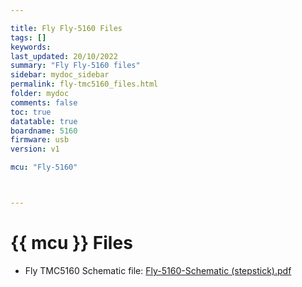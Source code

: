 ```yaml
---

title: Fly Fly-5160 Files
tags: []
keywords: 
last_updated: 20/10/2022
summary: "Fly Fly-5160 files"
sidebar: mydoc_sidebar
permalink: fly-tmc5160_files.html
folder: mydoc
comments: false
toc: true
datatable: true
boardname: 5160
firmware: usb
version: v1

mcu: "Fly-5160"



---
```


# {{ mcu }} Files

- Fly TMC5160 Schematic file: [Fly-5160-Schematic (stepstick).pdf](https://github.com/Mellow-3D/Fly-Drivers/blob/master/5160/Fly-5160-Schematic%20(stepstick).pdf)




